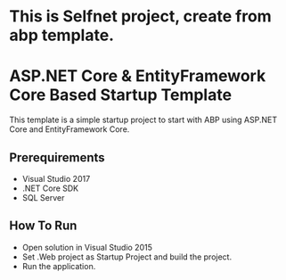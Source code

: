 # This is Selfnet project, create from abp template.

# ASP.NET Core & EntityFramework Core Based Startup Template

This template is a simple startup project to start with ABP
using ASP.NET Core and EntityFramework Core.

## Prerequirements

* Visual Studio 2017
* .NET Core SDK
* SQL Server

## How To Run

* Open solution in Visual Studio 2015
* Set .Web project as Startup Project and build the project.
* Run the application.
